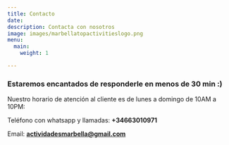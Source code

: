 ```yaml
---
title: Contacto
date: 
description: Contacta con nosotros
image: images/marbellatopactivitieslogo.png
menu:
  main:
    weight: 1

---
```

### Estaremos encantados de responderle en menos de 30 min :)

Nuestro horario de atención al cliente es de lunes a domingo de 10AM a 10PM:

Teléfono con whatsapp y llamadas: **+34663010971**

Email: **actividadesmarbella@gmail.com**